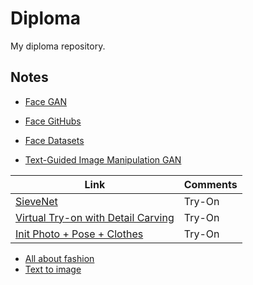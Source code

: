 # Diploma
My diploma repository.

## Notes
- [Face GAN](https://github.com/IIGROUP/TediGAN)
- [Face GitHubs](https://github.com/ChanChiChoi/awesome-Face_Recognition)
- [Face Datasets](https://github.com/switchablenorms/CelebAMask-HQ)

- [Text-Guided Image Manipulation GAN](https://github.com/mrlibw/ManiGAN)

| Link  |  Comments |
|---|---|
| [SieveNet](https://github.com/levindabhi/SieveNet)  |  Try-On |
| [Virtual Try-on with Detail Carving](https://github.com/JDAI-CV/Down-to-the-Last-Detail-Virtual-Try-on-with-Detail-Carving)  |  Try-On |
| [Init Photo + Pose + Clothes](https://fashiontryon.wixsite.com/fashiontryon) |Try-On |

- [All about fashion](https://github.com/lzhbrian/Cool-Fashion-Papers)
- [Text to image](https://github.com/weihaox/awesome-image-translation/blob/master/content/multi-modal-representation.md#text-to-image)
